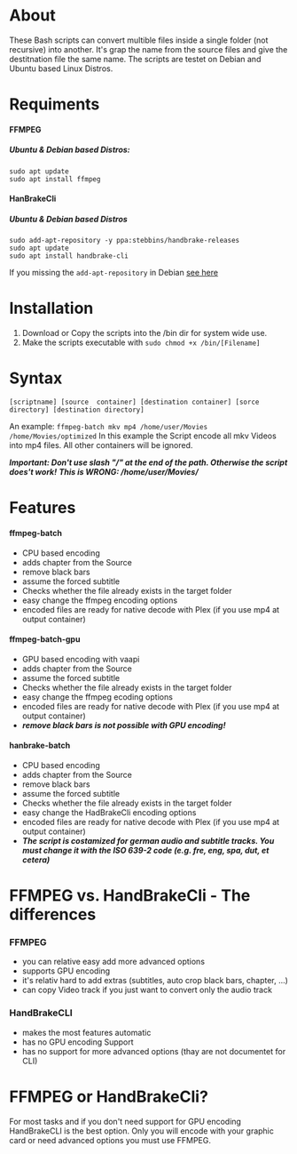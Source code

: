 # About
These Bash scripts can convert multible files inside a single folder (not recursive) into another. It's grap the name from the source files and give the destitnation file the same name.
The scripts are testet on Debian and Ubuntu based Linux Distros.



# Requiments
#### FFMPEG
##### Ubuntu & Debian based Distros:
```
sudo apt update
sudo apt install ffmpeg
```

#### HanBrakeCli
##### Ubuntu & Debian based Distros
```
sudo add-apt-repository -y ppa:stebbins/handbrake-releases
sudo apt update
sudo apt install handbrake-cli
```
If you missing the ```add-apt-repository``` in Debian [see here](https://computingforgeeks.com/how-to-install-add-apt-repository-on-debian-ubuntu/) 



# Installation
1. Download or Copy the scripts into the /bin dir for system wide use.
2. Make the scripts executable with ```sudo chmod +x /bin/[Filename]```



# Syntax
``` [scriptname] [source  container] [destination container] [sorce directory] [destination directory] ```

An example:
```ffmpeg-batch mkv mp4 /home/user/Movies /home/Movies/optimized```
In this example the Script encode all mkv Videos into mp4 files. All other containers will be ignored. 

***Important: Don't use slash "/" at the end of the path. Otherwise the script does't work!***
***This is WRONG: /home/user/Movies/*** 



# Features 
#### ffmpeg-batch
- CPU based encoding
- adds chapter from the Source
- remove black bars
- assume the forced subtitle
- Checks whether the file already exists in the target folder
- easy change the ffmpeg encoding options
- encoded files are ready for native decode with Plex (if you use mp4 at output container)

#### ffmpeg-batch-gpu
- GPU based encoding with vaapi
- adds chapter from the Source
- assume the forced subtitle
- Checks whether the file already exists in the target folder
- easy change the ffmpeg ecoding options
- encoded files are ready for native decode with Plex (if you use mp4 at output container)
- ***remove black bars is not possible with GPU encoding!***

#### hanbrake-batch
- CPU based encoding
- adds chapter from the Source
- remove black bars
- assume the forced subtitle
- Checks whether the file already exists in the target folder
- easy change the HadBrakeCli encoding options
- encoded files are ready for native decode with Plex (if you use mp4 at output container)
- ***The script is costamized for german audio and subtitle tracks. You must change it with the ISO 639-2 code (e.g. fre, eng, spa, dut, et cetera)***

# FFMPEG vs. HandBrakeCli - The differences
### FFMPEG
- you can relative easy add more advanced options
- supports GPU encoding 
- it's relativ hard to add extras (subtitles, auto crop black bars, chapter, ...) 
- can copy Video track if you just want to convert only the audio track

### HandBrakeCLI 
- makes the most features automatic 
- has no GPU encoding Support 
- has no support for more advanced options (thay are not documentet for CLI) 



# FFMPEG or HandBrakeCli?
For most tasks and if you don't need support for GPU encoding HandBrakeCLI is the best option. 
Only you will encode with your graphic card or need advanced options you must use FFMPEG. 
